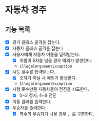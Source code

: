 # 자동차 경주

## 기능 목록

- [x] 경기 클래스 골격을 잡는다.
- [x] 자동차 클래스 골격을 잡는다
- [x] 사용자에게 자동차 이름을 입력받는다.
    - [x] 이름이 5자를 넘을 경우 예외가 발생한다.
    - `IllegalArgumentException`
- [x] 시도 횟수를 입력받는다.
    - [x] 숫자가 아닐 시 예외가 발생한다.
    - `IllegalArgumentException`
- [x] 시행 횟수만큼 자동차들이 전진을 시도한다.
    - [x] 0~3 정지, 4~9 전진
- [x] 이동 결과를 출력한다.
- [x] 우승자를 출력한다.
    - [x] 복수의 우승자가 나올 경우 `, `로 구분한다.
